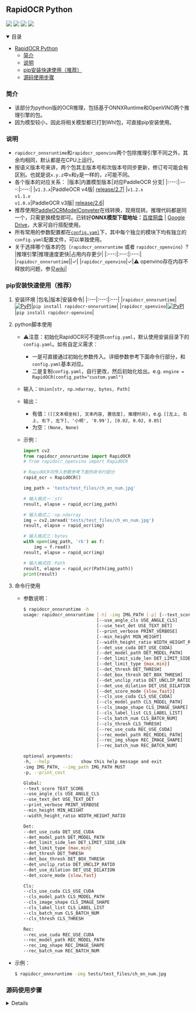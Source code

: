 ## RapidOCR Python
<p>
    <a href=""><img src="https://img.shields.io/badge/Python->=3.6,<3.12-aff.svg"></a>
    <a href=""><img src="https://img.shields.io/badge/OS-Linux%2C%20Win%2C%20Mac-pink.svg"></a>
    <a href="https://pepy.tech/project/rapidocr_onnxruntime"><img src="https://static.pepy.tech/personalized-badge/rapidocr_onnxruntime?period=total&units=abbreviation&left_color=grey&right_color=blue&left_text=Downloads%20Ort"></a>
    <a href="https://pepy.tech/project/rapidocr_openvino"><img src="https://static.pepy.tech/personalized-badge/rapidocr_openvino?period=total&units=abbreviation&left_color=grey&right_color=blue&left_text=Downloads%20Vino"></a>
</p>

<details open>
<summary>目录</summary>

- [RapidOCR Python](#rapidocr-python)
  - [简介](#简介)
  - [说明](#说明)
  - [pip安装快速使用（推荐）](#pip安装快速使用推荐)
  - [源码使用步骤](#源码使用步骤)
</details>

### 简介
- 该部分为python版的OCR推理，包括基于ONNXRuntime和OpenVINO两个推理引擎的包。
- 因为模型较小，因此将相关模型都已打到Whl包，可直接pip安装使用。

### 说明
- `rapidocr_onnxruntime`和`rapidocr_openvino`两个包除推理引擎不同之外，其余均相同，默认都是在CPU上运行。
- 按语义版本号来讲，两个包其主版本号和次版本号同步更新，修订号可能会有区别。也就是说`x.y.z`中`x`和`y`是一样的，`z`可能不同。
- 各个版本的对应关系：
    |版本|内置模型版本|对应PaddleOCR 分支|
    |:---:|:---:|:---:|
    |`v1.3.x`|PaddleOCR v4版| [release/2.7](https://github.com/PaddlePaddle/PaddleOCR/tree/release/2.7)|
    |`v1.2.x`<br/>`v1.1.x`<br/>`v1.0.x`|PaddleOCR v3版| [release/2.6](https://github.com/PaddlePaddle/PaddleOCR/tree/release/2.6)|
- 推荐使用[PaddleOCRModelConveter](https://github.com/RapidAI/PaddleOCRModelConverter)在线转换，现用现转。推理代码都是同一个，只需更换模型即可。已转好**ONNX模型下载地址：**[百度网盘](https://pan.baidu.com/s/1PTcgXG2zEgQU6A_A3kGJ3Q?pwd=jhai) | [Google Drive](https://drive.google.com/drive/folders/1x_a9KpCo_1blxH1xFOfgKVkw1HYRVywY?usp=sharing)，大家可自行搭配使用。
- 所有常用的参数配置都在[`config.yaml`](https://github.com/RapidAI/RapidOCR/blob/main/python/rapidocr_onnxruntime/config.yaml)下，其中每个独立的模块下均有独立的`config.yaml`配置文件，可以单独使用。
- 关于选择哪个版本的包（`rapidocr_onnxruntime` 或者 `rapidocr_openvino`）?
    |推理引擎|推理速度更快|占用内存更少|
    |:---:|:---:|:---:|
    |`rapidocr_onnxruntime`||✓|
    |`rapidocr_openvino`|✓|⚠️ openvino存在内存不释放的问题，参见[wiki](https://github.com/RapidAI/RapidOCR/wiki/openvino%E5%85%A5%E9%97%A8)|


### pip安装快速使用（推荐）
1. 安装环境
    |包名|版本|安装命令|
    |:---|:---:|:---|
    |`rapidocr_onnxruntime`|<a href="https://pypi.org/project/rapidocr-onnxruntime/"><img alt="PyPI" src="https://img.shields.io/pypi/v/rapidocr-onnxruntime?style=flat-square"></a>|`pip install rapidocr-onnxruntime`|
    |`rapidocr_openvino`|<a href="https://pypi.org/project/rapidocr-openvino/"><img alt="PyPI" src="https://img.shields.io/pypi/v/rapidocr-openvino?style=flat-square"></a>|`pip install rapidocr-openvino`|

2. python脚本使用
    - ⚠️注意：初始化RapidOCR可不提供`config.yaml`，默认使用安装目录下的`config.yaml`。如有自定义需求：
      - 一是可直接通过初始化参数传入。详细参数参考下面命令行部分，和`config.yaml`基本对应。
      - 二是复制`config.yaml`，自行更改，然后初始化给出。e.g. `engine = RapidOCR(config_path="custom.yaml")`

    - 输入：`Union[str, np.ndarray, bytes, Path]`
    - 输出：
      - 有值：`([[文本框坐标], 文本内容, 置信度], 推理时间)`，e.g. `[[左上, 右上, 右下, 左下], '小明', '0.99'], [0.02, 0.02, 0.85]`
      - 为空：`(None, None)`
    - 示例：
      ```python
      import cv2
      from rapidocr_onnxruntime import RapidOCR
      # from rapidocr_openvino import RapidOCR

      # RapidOCR可传入参数参考下面的命令行部分
      rapid_ocr = RapidOCR()

      img_path = 'tests/test_files/ch_en_num.jpg'

      # 输入格式一：str
      result, elapse = rapid_ocr(img_path)

      # 输入格式二：np.ndarray
      img = cv2.imread('tests/test_files/ch_en_num.jpg')
      result, elapse = rapid_ocr(img)

      # 输入格式三：bytes
      with open(img_path, 'rb') as f:
          img = f.read()
      result, elapse = rapid_ocr(img)

      # 输入格式四：Path
      result, elapse = rapid_ocr(Path(img_path))
      print(result)
      ```

3. 命令行使用
    - 参数说明：
      ```bash
      $ rapidocr_onnxruntime -h
      usage: rapidocr_onnxruntime [-h] -img IMG_PATH [-p] [--text_score TEXT_SCORE]
                                  [--use_angle_cls USE_ANGLE_CLS]
                                  [--use_text_det USE_TEXT_DET]
                                  [--print_verbose PRINT_VERBOSE]
                                  [--min_height MIN_HEIGHT]
                                  [--width_height_ratio WIDTH_HEIGHT_RATIO]
                                  [--det_use_cuda DET_USE_CUDA]
                                  [--det_model_path DET_MODEL_PATH]
                                  [--det_limit_side_len DET_LIMIT_SIDE_LEN]
                                  [--det_limit_type {max,min}]
                                  [--det_thresh DET_THRESH]
                                  [--det_box_thresh DET_BOX_THRESH]
                                  [--det_unclip_ratio DET_UNCLIP_RATIO]
                                  [--det_use_dilation DET_USE_DILATION]
                                  [--det_score_mode {slow,fast}]
                                  [--cls_use_cuda CLS_USE_CUDA]
                                  [--cls_model_path CLS_MODEL_PATH]
                                  [--cls_image_shape CLS_IMAGE_SHAPE]
                                  [--cls_label_list CLS_LABEL_LIST]
                                  [--cls_batch_num CLS_BATCH_NUM]
                                  [--cls_thresh CLS_THRESH]
                                  [--rec_use_cuda REC_USE_CUDA]
                                  [--rec_model_path REC_MODEL_PATH]
                                  [--rec_img_shape REC_IMAGE_SHAPE]
                                  [--rec_batch_num REC_BATCH_NUM]

      optional arguments:
      -h, --help            show this help message and exit
      -img IMG_PATH, --img_path IMG_PATH MUST
      -p, --print_cost

      Global:
      --text_score TEXT_SCORE
      --use_angle_cls USE_ANGLE_CLS
      --use_text_det USE_TEXT_DET
      --print_verbose PRINT_VERBOSE
      --min_height MIN_HEIGHT
      --width_height_ratio WIDTH_HEIGHT_RATIO

      Det:
      --det_use_cuda DET_USE_CUDA
      --det_model_path DET_MODEL_PATH
      --det_limit_side_len DET_LIMIT_SIDE_LEN
      --det_limit_type {max,min}
      --det_thresh DET_THRESH
      --det_box_thresh DET_BOX_THRESH
      --det_unclip_ratio DET_UNCLIP_RATIO
      --det_use_dilation DET_USE_DILATION
      --det_score_mode {slow,fast}

      Cls:
      --cls_use_cuda CLS_USE_CUDA
      --cls_model_path CLS_MODEL_PATH
      --cls_image_shape CLS_IMAGE_SHAPE
      --cls_label_list CLS_LABEL_LIST
      --cls_batch_num CLS_BATCH_NUM
      --cls_thresh CLS_THRESH

      Rec:
      --rec_use_cuda REC_USE_CUDA
      --rec_model_path REC_MODEL_PATH
      --rec_img_shape REC_IMAGE_SHAPE
      --rec_batch_num REC_BATCH_NUM
      ```
  - 示例：
    ```bash
    $ rapidocr_onnxruntime -img tests/test_files/ch_en_num.jpg
    ```

### 源码使用步骤

<details>

1. 下载整个项目到本地
   ```shell
   cd RapidOCR/python
   ```

2. 下载链接下的`resources`目录（包含模型和显示的字体文件）
   - 下载链接：[百度网盘](https://pan.baidu.com/s/1PTcgXG2zEgQU6A_A3kGJ3Q?pwd=jhai) | [Google Drive](https://drive.google.com/drive/folders/1x_a9KpCo_1blxH1xFOfgKVkw1HYRVywY?usp=sharing)
   - 最终目录如下，自行比对:
        ```text
        .
        ├── README.md
        ├── demo.py
        ├── rapidocr_onnxruntime
        │   ├── __init__.py
        │   ├── ch_ppocr_v2_cls
        │   ├── ch_ppocr_v3_det
        │   ├── ch_ppocr_v3_rec
        │   ├── config.yaml
        │   ├── rapid_ocr_api.py
        │   └── models
        │        ├── ch_PP-OCRv3_det_infer.onnx
        │        ├── ch_ppocr_mobile_v2.0_cls_infer.onnx
        │        └── ch_PP-OCRv3_rec_infer.onnx
        ├── rapidocr_openvino
        │   ├── __init__.py
        │   ├── README.md
        │   ├── ch_ppocr_v2_cls
        │   ├── ch_ppocr_v3_det
        │   ├── ch_ppocr_v3_rec
        │   ├── config.yaml
        │   ├── rapid_ocr_api.py
        │   └── models
        │        ├── ch_PP-OCRv3_det_infer.onnx
        │        ├── ch_ppocr_mobile_v2.0_cls_infer.onnx
        │        └── ch_PP-OCRv3_rec_infer.onnx
        ├── requirements.txt
        └── resources
              └── fonts
                 └── FZYTK.TTF
        ```

3. 安装运行环境
   - 基于onnxruntime推理所需环境安装：
        ```bash
        pip install onnxruntime>=1.7.0
        pip install -r requirements.txt
        ```
   - 基于openvino推理所需环境安装：
        ```bash
        pip install openvino
        pip install -r requirements.txt
        ```
   - ⚠️: 在Windows端，Shapely库自动安装可能会有问题，解决方案参见[Q15](https://github.com/RapidAI/RapidOCR/blob/main/docs/FAQ.md#q-windows系统下装完环境之后运行示例程序之后报错oserror-winerror-126-找不到指定的模組)

4. 运行示例
    - 运行单元测试
        ```bash
        pytest tests/test_*.py
        ```
    - 接口调用
        ```python
        import cv2

        # 基于onnxruntime引擎推理
        from rapidocr_onnxruntime import RapidOCR

        # 基于openvino引擎推理
        # from rapidocr_openvino import RapidOCR

        rapid_ocr = RapidOCR()

        image_path = r'test_images/det_images/ch_en_num.jpg'
        img = cv2.imread(image_path)

        result = rapid_ocr(img)
        print(result)

        # result: [[文本框坐标], 文本内容, 置信度]
        # 示例：[[左上, 右上, 右下, 左下], '小明', '0.99']
        ```
    - 直接运行`demo.py`，可直接可视化查看结果。
        ```bash
        python demo.py
        ```
</details>